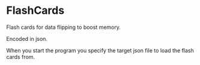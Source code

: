 # FlashCards
Flash cards for data flipping to boost memory.

Encoded in json.

When you start the program you specify the target json file to load the flash cards from.
